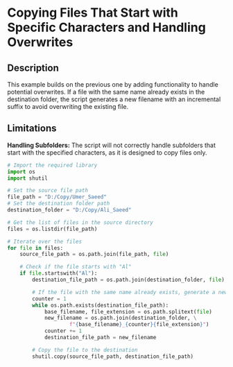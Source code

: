 #  Copying Files That Start with Specific Characters and Handling Overwrites

## Description

This example builds on the previous one by adding functionality to handle potential overwrites. If a file with the same name already exists in the destination folder, the script generates a new filename with an incremental suffix to avoid overwriting the existing file.

## Limitations

**Handling Subfolders:** The script will not correctly handle subfolders that start with the specified characters, as it is designed to copy files only.


```python
# Import the required library
import os
import shutil

# Set the source file path
file_path = "D:/Copy/Umer_Saeed"
# Set the destination folder path
destination_folder = "D:/Copy/Ali_Saeed"

# Get the list of files in the source directory
files = os.listdir(file_path)

# Iterate over the files
for file in files:
    source_file_path = os.path.join(file_path, file)

    # Check if the file starts with "Al"
    if file.startswith("Al"):
        destination_file_path = os.path.join(destination_folder, file)

        # If the file with the same name already exists, generate a new filename
        counter = 1
        while os.path.exists(destination_file_path):
            base_filename, file_extension = os.path.splitext(file)
            new_filename = os.path.join(destination_folder, \
                    f"{base_filename}_{counter}{file_extension}")
            counter += 1
            destination_file_path = new_filename

        # Copy the file to the destination
        shutil.copy(source_file_path, destination_file_path)
```
